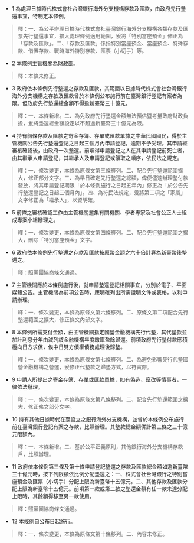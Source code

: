 * 1 為處理日據時代株式會社台灣銀行海外分支機構存款及匯款，由政府先行墊還事宜，特制定本條例。

> 釋：一、為公平辦理日據時代株式會社臺灣銀行海外分支機構各類存款及匯票先行墊還事宜，擴大處理條例適用範圍，爰將「特別當座預金」修正為「存款及匯款」。二、「存款及匯款」係指特別當座預金、當座預金、特殊存款、借置存款、戰時海外特別存款、匯票（小切手）等。

* 2 本條例主管機關為財政部。

> 釋：本條未修正。

* 3 政府依本條例先行墊還之存款及匯款，其範圍以日據時代株式會社台灣銀行海外分支機構之存款及匯款曾於本條例公布施行前在臺灣銀行登記有案者為限。但政府先行墊還總金額不得逾新臺幣三十億元。

> 釋：一、本條新增。二、為免政府先行墊還金額無法預估暨考量政府財政負擔，爰將墊還總金額設定以不超過新臺幣三十億元為限。

* 4 持有前條存款及匯款之寄金存簿、存單或匯款單據之中華民國國民，得於主管機關公告先行墊還登記之日起三個月內申請登記，逾期不予受理。其申請經審核確認後，由政府一次墊還。前項得申請登記之人在其申請登記前死亡者，由其繼承人申請登記，其繼承人及申請登記或領取之順序，依民法之規定。

> 釋：一、條次變更，本條為原條文第三條移列。二、配合先行墊還範圍擴大，修正部分文字。三、為早日確定先行墊還之總額，俾便儘速辦理墊付款發放，將其申請登記期限「於本條例施行之日起五年內」修正為「於公告先行墊還登記之日起三個月內」。四、為符民法規定，爰將第二項之「家屬」文字修正為「繼承人」，以資明確。

* 5 前條之審核確認工作由主管機關邀集有關機關、學者專家及社會公正人士組成專案小組辦理之。

> 釋：一、條次變更，本條為原條文第四條移列。二、配合先行墊還範圍之擴大，刪除「特別當座預金」文字。

* 6 政府依本條例先行墊還之存款及匯款按原幣金額之六十倍計算為新臺幣後墊還之。

> 釋：照黨團協商條文通過。

* 7 主管機關應於本條例施行後，就申請墊還登記相關事宜，分別於電子、平面媒體公告。主管機關為前項公告時，應明確列出所需證明文件或表格，以利申請辦理。

> 釋：一、條次變更，本條為原條文第六條移列。二、原條文第二項配合先行墊還範圍之擴大，修正條文內部文字。

* 8 本條例所需支付金額，由主管機關指定國營金融機構先行代墊，其代墊款並加計利息分年由減列該金融機構年度繳庫盈餘歸還。前項政府先行墊付款應積極向日方求償，俟中日雙方債權債務處理後歸墊。

> 釋：一、條次變更，本條為原條文第七條移列。二、為避免影響先行代墊國營金融機構之營運，爰修正代墊款之歸墊方式，以符實際。

* 9 申請人所提出之寄金存簿、存單或匯款單據，如有偽造、竄改等情事者，一律依法辦理。

> 釋：一、條次變更，本條為原條文第八條移列。二、配合先行墊還範圍之擴大，修正條文部分文字。

* 10 持有其他日據時代在臺設立之銀行海外分支機構，並曾於本條例公布施行前在臺灣銀行登記有案之存款，比照辦理。其墊款總金額併計第三條之三十億元限額內。

> 釋：一、本條新增。二、基於公平正義原則，其他銀行海外分支機構存款戶，比照辦理。

* 11 政府依本條例第三條及第十條申請登記墊還之存款及匯款總金額如逾新臺幣三十億元時，按下列限額依比例分配墊還之：一、株式會社台灣銀行之特別當座預金及匯票（小切手）分配上限為新臺幣十五億元。二、其他存款及匯款分配上限為新臺幣十五億元。前項第一款或第二款之墊還金額有任一款未達分配上限時，其餘額得移至另一款使用。

> 釋：照黨團協商條文通過。

* 12 本條例自公布日起施行。

> 釋：一、條次變更，本條為原條文第十條移列。二、內容未修正。

